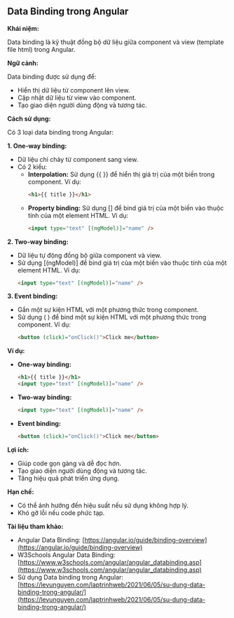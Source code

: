 ## Data Binding trong Angular

**Khái niệm:**

Data binding là kỹ thuật đồng bộ dữ liệu giữa component và view (template file html) trong Angular.

**Ngữ cảnh:**

Data binding được sử dụng để:

- Hiển thị dữ liệu từ component lên view.
- Cập nhật dữ liệu từ view vào component.
- Tạo giao diện người dùng động và tương tác.

**Cách sử dụng:**

Có 3 loại data binding trong Angular:

**1. One-way binding:**

- Dữ liệu chỉ chảy từ component sang view.
- Có 2 kiểu:
  - **Interpolation:** Sử dụng {{ }} để hiển thị giá trị của một biến trong component. Ví dụ:
    ```html
    <h1>{{ title }}</h1>
    ```
  - **Property binding:** Sử dụng [] để bind giá trị của một biến vào thuộc tính của một element HTML. Ví dụ:
    ```html
    <input type="text" [(ngModel)]="name" />
    ```

**2. Two-way binding:**

- Dữ liệu tự động đồng bộ giữa component và view.
- Sử dụng [(ngModel)] để bind giá trị của một biến vào thuộc tính của một element HTML. Ví dụ:
  ```html
  <input type="text" [(ngModel)]="name" />
  ```

**3. Event binding:**

- Gắn một sự kiện HTML với một phương thức trong component.
- Sử dụng ( ) để bind một sự kiện HTML với một phương thức trong component. Ví dụ:
  ```html
  <button (click)="onClick()">Click me</button>
  ```

**Ví dụ:**

- **One-way binding:**

  ```html
  <h1>{{ title }}</h1>
  <input type="text" [(ngModel)]="name" />
  ```

- **Two-way binding:**

  ```html
  <input type="text" [(ngModel)]="name" />
  ```

- **Event binding:**
  ```html
  <button (click)="onClick()">Click me</button>
  ```

**Lợi ích:**

- Giúp code gọn gàng và dễ đọc hơn.
- Tạo giao diện người dùng động và tương tác.
- Tăng hiệu quả phát triển ứng dụng.

**Hạn chế:**

- Có thể ảnh hưởng đến hiệu suất nếu sử dụng không hợp lý.
- Khó gỡ lỗi nếu code phức tạp.

**Tài liệu tham khảo:**

- Angular Data Binding: [https://angular.io/guide/binding-overview](https://angular.io/guide/binding-overview)
- W3Schools Angular Data Binding: [https://www.w3schools.com/angular/angular_databinding.asp](https://www.w3schools.com/angular/angular_databinding.asp)
- Sử dụng Data binding trong Angular: [https://levunguyen.com/laptrinhweb/2021/06/05/su-dung-data-binding-trong-angular/](https://levunguyen.com/laptrinhweb/2021/06/05/su-dung-data-binding-trong-angular/)
